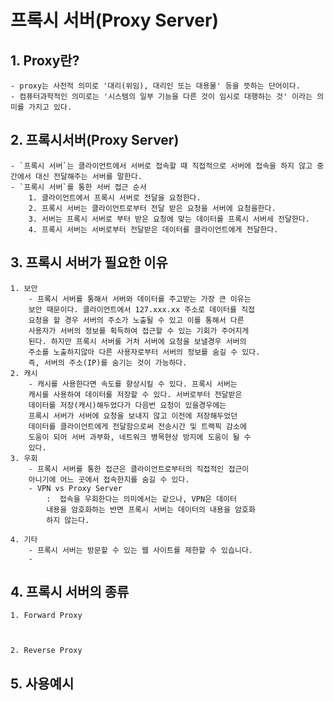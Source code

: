 # 프록시 서버(Proxy Server)

## 1. Proxy란?
    - proxy는 사전적 의미로 '대리(위임), 대리인 또는 대용물' 등을 뜻하는 단어이다.
    - 컴퓨터과학적인 의미로는 '시스템의 일부 기능을 다른 것이 임시로 대행하는 것' 이라는 의미를 가지고 있다.

## 2. 프록시서버(Proxy Server)
    - `프록시 서버`는 클라이언트에서 서버로 접속할 때 직접적으로 서버에 접속을 하지 않고 중간에서 대신 전달해주는 서버를 말한다.
    - `프록시 서버`를 통한 서버 접근 순서
        1. 클라이언트에서 프록시 서버로 전달을 요청한다.
        2. 프록시 서버는 클라이언트로부터 전달 받은 요청을 서버에 요청을한다.
        3. 서버는 프록시 서버로 부터 받은 요청에 맞는 데이터를 프록시 서버세 전달한다.
        4. 프록시 서버는 서버로부터 전달받은 데이터를 클라이언트에게 전달한다.

## 3. 프록시 서버가 필요한 이유
    1. 보안
        - 프록시 서버를 통해서 서버와 데이터를 주고받는 가장 큰 이유는
        보안 때문이다. 클라이언트에서 127.xxx.xx 주소로 데이터를 직접
        요청을 할 경우 서버의 주소가 노출될 수 있고 이를 통해서 다른
        사용자가 서버의 정보를 획득하여 접근할 수 있는 기회가 주어지게
        된다. 하지만 프록시 서버를 거처 서버에 요청을 보낼경우 서버의
        주소를 노출하지않아 다른 사용자로부터 서버의 정보를 숨길 수 있다.
        즉, 서버의 주소(IP)를 숨기는 것이 가능하다.
    2. 캐시
        - 캐시를 사용한다면 속도를 향상시킬 수 있다. 프록시 서버는
        캐시를 사용하여 데이터를 저장할 수 있다. 서버로부터 전달받은
        데이터를 저장(캐시)해두었다가 다음번 요청이 있을경우에는
        프록시 서버가 서버에 요청을 보내지 않고 이전에 저장해두었던
        데이터를 클라이언트에게 전달함으로써 전송시간 및 트랙픽 감소에
        도움이 되어 서버 과부화, 네트워크 병목현상 방지에 도움이 될 수
        있다.
    3. 우회
        - 프록시 서버를 통한 접근은 클라이언트로부터의 직접적인 접근이
        아니기에 어느 곳에서 접속한지를 숨길 수 있다.
        - VPN vs Proxy Server
            :  접속을 우회한다는 의미에서는 같으나, VPN은 데이터
            내용을 암호화하는 반면 프록시 서버는 데이터의 내용을 암호화
            하지 않는다.

    4. 기타 
        - 프록시 서버는 방문할 수 있는 웹 사이트를 제한할 수 있습니다.
        - 
## 4. 프록시 서버의 종류
    1. Forward Proxy



    2. Reverse Proxy



## 5. 사용예시

